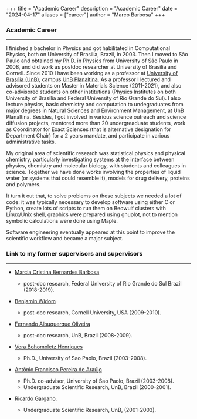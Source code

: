 +++
title = "Academic Career"
description = "Academic Career"
date = "2024-04-17"
aliases = ["career"]
author = "Marco Barbosa"
+++

### Academic Career
***
I finished a bachelor in Physics and got habilitated in Computational Physics, both on University of Brasilia, Brazil, in 2003. Then I moved to São Paulo and obtained my Ph.D. in Physics from University of São Paulo in 2008, and did work as postdoc researcher at University of Brasilia and Cornell. Since 2010 I have been working as a professor at [University of Brasília (UnB)](https://www.unb.br), campus [UnB Planaltina](https://fup.unb.br). As a professor I lectured and advisored students on Master in Materials Science (2011-2021), and also co-advisored students on other institutions (Physics Institutes on both University of Brasilia and Federal University of Rio Grande do Sul). I also lecture physics, basic chemistry and computation to undegraduates from major degrees in Natural Sciences and Environment Management, at UnB Planaltina. Besides, I got involved in various science outreach and science diffusion projects, mentored more than 20 undergreaduate students, work as Coordinator for Exact Sciences (that is alternative designation for Department Chair)
for a 2 years mandate, and participate in various administrative tasks.

My original area of scientific research was statistical physics and physical chemistry, particularly investigating systems at the interface between physics, chemistry and molecular biology, with students and colleagues in science. Together we have done works involving the properties of liquid water (or systems that could resemble it), models for drug delivery, proteins and polymers. 

It turn it out that, to solve problems on these subjects we needed a lot of code: it was typically necessary to develop software using either C or Python, create lots of scripts to run them on Beowulf clusters with Linux/Unix shell, 
graphics were prepared using gnuplot, not to mention symbolic calculations were done using Maple.

Software engineering eventually appeared at this point to improve the scientific workflow and became a major subject.

### Link to my former supervisors and supervisors
***
- [Marcia Cristina Bernardes Barbosa](https://www.if.ufrgs.br/~barbosa/) 
    - post-doc research, Federal University of Rio Grande do Sul Brazil (2018-2019).
- [Benjamin Widom](https://chemistry.cornell.edu/benjamin-widom) 
    - post-doc research, Cornell University, USA (2009-2010).
- [Fernando Albuquerque Oliveira](http://lattes.cnpq.br/5720500395612472)
    - post-doc research, UnB, Brazil (2008-2009).
- [Vera Bohomoletz Henriques](http://fig.if.usp.br/~vera/)
    - Ph.D., University of Sao Paolo, Brazil (2003-2008).
- [Antônio Francisco Pereira de Araújo](http://www.lbtc.unb.br/pt/pessoas/17-categoria-pt-br/people/professor/15-antonio-francisco-pereira-de-araujo) 
    - Ph.D. co-advisor, University of Sao Paolo, Brazil (2003-2008).
    - Undergraduate Scientific Research, UnB, Brazil (2000-2001).

- [Ricardo Gargano](https://www.fis.unb.br/index.php?option=com_myjspace&view=see&pagename=gargano).
    - Undergraduate Scientific Research, UnB, (2001-2003).

[cv-lattes]: http://lattes.cnpq.br/5720622055548812
